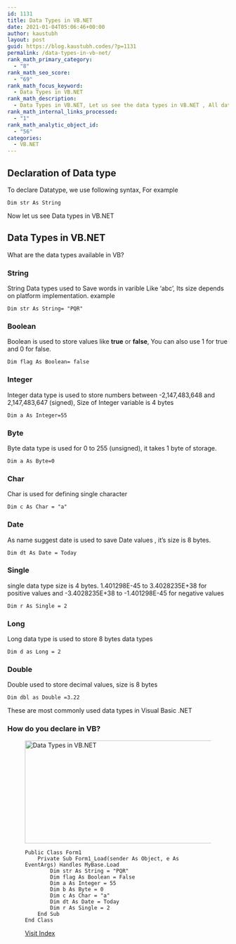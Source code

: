 ```yaml
---
id: 1131
title: Data Types in VB.NET
date: 2021-01-04T05:06:46+00:00
author: kaustubh
layout: post
guid: https://blog.kaustubh.codes/?p=1131
permalink: /data-types-in-vb-net/
rank_math_primary_category:
  - "8"
rank_math_seo_score:
  - "69"
rank_math_focus_keyword:
  - Data Types in VB.NET
rank_math_description:
  - Data Types in VB.NET, Let us see the data types in VB.NET , All data types covered with example , syntax also included.
rank_math_internal_links_processed:
  - "1"
rank_math_analytic_object_id:
  - "56"
categories:
  - VB.NET
---
```

## Declaration of Data type

To declare Datatype, we use following syntax, For example

<pre class="wp-block-code"><code>Dim str As String</code></pre>

Now let us see Data types in VB.NET

## Data Types in VB.NET

What are the data types available in VB?

### **String** 

String Data types used to Save words in varible Like &#8216;abc&#8217;, Its size depends on platform implementation. example

<pre class="wp-block-code"><code>Dim str As String= "PQR"</code></pre>

### **Boolean**

Boolean is used to store values like **true** or **false**, You can also use 1 for true and 0 for false.

<pre class="wp-block-code"><code>Dim flag As Boolean= false</code></pre>

### **Integer** 

Integer data type is used to store numbers between -2,147,483,648 and 2,147,483,647 (signed), Size of Integer variable is 4 bytes

<pre class="wp-block-code"><code>Dim a As Integer=55</code></pre>

### **Byte**

Byte data type is used for 0 to 255 (unsigned), it takes 1 byte of storage.

<pre class="wp-block-code"><code>Dim a As Byte=0</code></pre>

### **Char**

Char is used for defining single character

<pre class="wp-block-code"><code>Dim c As Char = "a"
</code></pre>

### **Date**

As name suggest date is used to save Date values , it&#8217;s size is 8 bytes.

<pre class="wp-block-code"><code>Dim dt As Date = Today
</code></pre>

### **Single**

single data type size is 4 bytes. 1.401298E-45 to 3.4028235E+38 for positive values and -3.4028235E+38 to -1.401298E-45 for negative values

<pre class="wp-block-code"><code>Dim r As Single = 2</code></pre>

### **Long**

Long data type is used to store 8 bytes data types

<pre class="wp-block-code"><code>Dim d as Long = 2</code></pre>

### **Double**

Double used to store decimal values, size is 8 bytes

<pre class="wp-block-code"><code>Dim dbl as Double =3.22</code></pre>

These are most commonly used data types in Visual Basic .NET 

### **How do you declare in VB?**

<figure class="wp-block-image size-large">

<img loading="lazy" width="787" height="234" src="http://blog.kaustubh.codes/imgs/wp-content/uploads/2021/01/image-6.png" alt="Data Types in VB.NET" class="wp-image-1135" srcset="https://blog.kaustubh.codes/imgs/wp-content/uploads/2021/01/image-6.png 787w, https://blog.kaustubh.codes/imgs/wp-content/uploads/2021/01/image-6-300x89.png 300w, https://blog.kaustubh.codes/imgs/wp-content/uploads/2021/01/image-6-768x228.png 768w" sizes="(max-width: 787px) 100vw, 787px" /> 



<pre class="wp-block-code"><code>Public Class Form1
    Private Sub Form1_Load(sender As Object, e As EventArgs) Handles MyBase.Load
        Dim str As String = "PQR"
        Dim flag As Boolean = False
        Dim a As Integer = 55
        Dim b As Byte = 0
        Dim c As Char = "a"
        Dim dt As Date = Today
        Dim r As Single = 2
    End Sub
End Class</code></pre>



<a href="https://blog.kaustubh.codes/index-complete-visual-basic-net-series/" target="_blank" aria-label="Visit Index  (opens in a new tab)" rel="noreferrer noopener" class="rank-math-link">Visit Index </a>